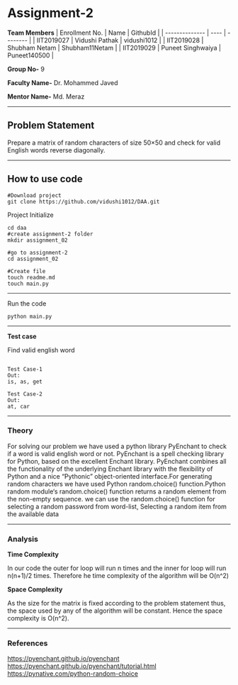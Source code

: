 # Assignment-2

**Team Members**
|   Enrollment No.  |   Name   | GithubId |
|   --------------  |   ----   | -------- |
|    IIT2019027  |   Vidushi Pathak | vidushi1012 |
|    IIT2019028  |   Shubham Netam | Shubham11Netam | 
|    IIT2019029 |   Puneet Singhwaiya | Puneet140500 |

**Group No-** 9

**Faculty Name-** Dr. Mohammed Javed

**Mentor Name-** Md. Meraz

---
## Problem Statement
Prepare a matrix of random characters of size 50×50 and check for valid English words reverse diagonally.

---
## How to use code

```
#Download project
git clone https://github.com/vidushi1012/DAA.git
```
Project Initialize 
```
cd daa
#create assignment-2 folder
mkdir assignment_02

#go to assignment-2
cd assignment_02

#Create file
touch readme.md
touch main.py

```
---

Run the code
```
python main.py
```
---


**Test case**

Find valid english word
```

Test Case-1
Out:
is, as, get

Test Case-2
Out:
at, car
```

---

### Theory
For solving our problem we have used a python library PyEnchant to check if a word is valid english word or not. PyEnchant is a spell checking library for Python, based on the excellent Enchant library. PyEnchant combines all the functionality of the underlying Enchant library with the flexibility of Python and a nice “Pythonic” object-oriented interface.For generating random characters we have used Python random.choice() function.Python random module‘s random.choice() function returns a random element from the non-empty sequence. we can use the random.choice() function for selecting a random password from word-list, Selecting a random item from the available data

---

### Analysis

**Time Complexity**

In our code the outer for loop will
run n times and the inner for loop will run n(n+1)/2 times.
Therefore he time complexity of the algorithm will be O(n^2)


**Space Complexity**

As the size for the matrix is fixed according to the problem
statement thus, the space used by any of the algorithm will be
constant. Hence the space complexity is O(n^2).

---

### References

https://pyenchant.github.io/pyenchant</br>
https://pyenchant.github.io/pyenchant/tutorial.html</br>
https://pynative.com/python-random-choice
